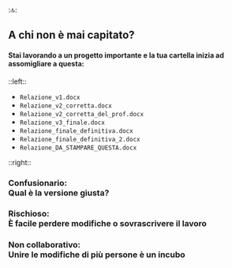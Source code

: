 ::top::
## A chi non è mai capitato?

#### Stai lavorando a un progetto importante e la tua cartella inizia ad assomigliare a questa:

::left::
<div class="text-2xl text-left">

- `Relazione_v1.docx`
- `Relazione_v2_corretta.docx`
- `Relazione_v2_corretta_del_prof.docx`
- `Relazione_v3_finale.docx`
- `Relazione_finale_definitiva.docx`
- `Relazione_finale_definitiva_2.docx`
- `Relazione_DA_STAMPARE_QUESTA.docx`

</div>

::right::
<div class="flex flex-col flex-grow text-left justify-center ml-20">
<v-click>

### <Alert>Confusionario</Alert>: <br> Qual è la versione giusta? <br>
</v-click>
<VSpace/>

<v-click>

### <Alert>Rischioso</Alert>: <br> È facile perdere modifiche o sovrascrivere il lavoro <br>
</v-click>
<VSpace/>

<v-click>

### <Alert>Non collaborativo</Alert>: <br> Unire le modifiche di più persone è un incubo
</v-click>
</div>
